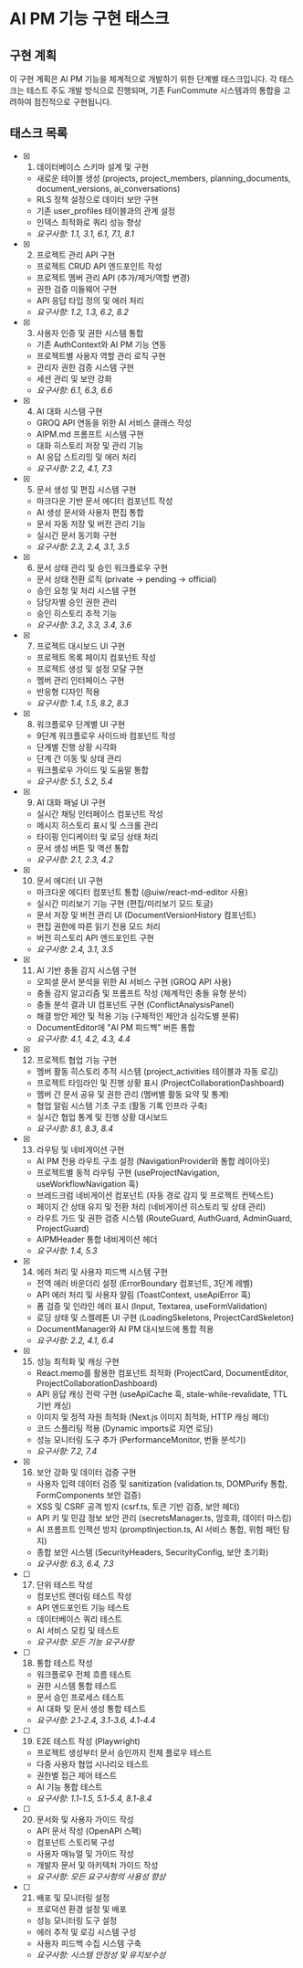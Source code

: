 # AI PM 기능 구현 태스크

## 구현 계획

이 구현 계획은 AI PM 기능을 체계적으로 개발하기 위한 단계별 태스크입니다. 각 태스크는 테스트 주도 개발 방식으로 진행되며, 기존 FunCommute 시스템과의 통합을 고려하여 점진적으로 구현됩니다.

## 태스크 목록

- [x] 1. 데이터베이스 스키마 설계 및 구현
  - 새로운 테이블 생성 (projects, project_members, planning_documents, document_versions, ai_conversations)
  - RLS 정책 설정으로 데이터 보안 구현
  - 기존 user_profiles 테이블과의 관계 설정
  - 인덱스 최적화로 쿼리 성능 향상
  - _요구사항: 1.1, 3.1, 6.1, 7.1, 8.1_

- [x] 2. 프로젝트 관리 API 구현
  - 프로젝트 CRUD API 엔드포인트 작성
  - 프로젝트 멤버 관리 API (추가/제거/역할 변경)
  - 권한 검증 미들웨어 구현
  - API 응답 타입 정의 및 에러 처리
  - _요구사항: 1.2, 1.3, 6.2, 8.2_

- [x] 3. 사용자 인증 및 권한 시스템 통합
  - 기존 AuthContext와 AI PM 기능 연동
  - 프로젝트별 사용자 역할 관리 로직 구현
  - 관리자 권한 검증 시스템 구현
  - 세션 관리 및 보안 강화
  - _요구사항: 6.1, 6.3, 6.6_

- [x] 4. AI 대화 시스템 구현
  - GROQ API 연동을 위한 AI 서비스 클래스 작성
  - AIPM.md 프롬프트 시스템 구현
  - 대화 히스토리 저장 및 관리 기능
  - AI 응답 스트리밍 및 에러 처리
  - _요구사항: 2.2, 4.1, 7.3_

- [x] 5. 문서 생성 및 편집 시스템 구현
  - 마크다운 기반 문서 에디터 컴포넌트 작성
  - AI 생성 문서와 사용자 편집 통합
  - 문서 자동 저장 및 버전 관리 기능
  - 실시간 문서 동기화 구현
  - _요구사항: 2.3, 2.4, 3.1, 3.5_

- [x] 6. 문서 상태 관리 및 승인 워크플로우 구현
  - 문서 상태 전환 로직 (private → pending → official)
  - 승인 요청 및 처리 시스템 구현
  - 담당자별 승인 권한 관리
  - 승인 히스토리 추적 기능
  - _요구사항: 3.2, 3.3, 3.4, 3.6_

- [x] 7. 프로젝트 대시보드 UI 구현
  - 프로젝트 목록 페이지 컴포넌트 작성
  - 프로젝트 생성 및 설정 모달 구현
  - 멤버 관리 인터페이스 구현
  - 반응형 디자인 적용
  - _요구사항: 1.4, 1.5, 8.2, 8.3_

- [x] 8. 워크플로우 단계별 UI 구현
  - 9단계 워크플로우 사이드바 컴포넌트 작성
  - 단계별 진행 상황 시각화
  - 단계 간 이동 및 상태 관리
  - 워크플로우 가이드 및 도움말 통합
  - _요구사항: 5.1, 5.2, 5.4_

- [x] 9. AI 대화 패널 UI 구현
  - 실시간 채팅 인터페이스 컴포넌트 작성
  - 메시지 히스토리 표시 및 스크롤 관리
  - 타이핑 인디케이터 및 로딩 상태 처리
  - 문서 생성 버튼 및 액션 통합
  - _요구사항: 2.1, 2.3, 4.2_

- [x] 10. 문서 에디터 UI 구현
  - 마크다운 에디터 컴포넌트 통합 (@uiw/react-md-editor 사용)
  - 실시간 미리보기 기능 구현 (편집/미리보기 모드 토글)
  - 문서 저장 및 버전 관리 UI (DocumentVersionHistory 컴포넌트)
  - 편집 권한에 따른 읽기 전용 모드 처리
  - 버전 히스토리 API 엔드포인트 구현
  - _요구사항: 2.4, 3.1, 3.5_

- [x] 11. AI 기반 충돌 감지 시스템 구현
  - 오피셜 문서 분석을 위한 AI 서비스 구현 (GROQ API 사용)
  - 충돌 감지 알고리즘 및 프롬프트 작성 (체계적인 충돌 유형 분석)
  - 충돌 분석 결과 UI 컴포넌트 구현 (ConflictAnalysisPanel)
  - 해결 방안 제안 및 적용 기능 (구체적인 제안과 심각도별 분류)
  - DocumentEditor에 "AI PM 피드백" 버튼 통합
  - _요구사항: 4.1, 4.2, 4.3, 4.4_

- [x] 12. 프로젝트 협업 기능 구현
  - 멤버 활동 히스토리 추적 시스템 (project_activities 테이블과 자동 로깅)
  - 프로젝트 타임라인 및 진행 상황 표시 (ProjectCollaborationDashboard)
  - 멤버 간 문서 공유 및 권한 관리 (멤버별 활동 요약 및 통계)
  - 협업 알림 시스템 기초 구조 (활동 기록 인프라 구축)
  - 실시간 협업 통계 및 진행 상황 대시보드
  - _요구사항: 8.1, 8.3, 8.4_

- [x] 13. 라우팅 및 네비게이션 구현
  - AI PM 전용 라우트 구조 설정 (NavigationProvider와 통합 레이아웃)
  - 프로젝트별 동적 라우팅 구현 (useProjectNavigation, useWorkflowNavigation 훅)
  - 브레드크럼 네비게이션 컴포넌트 (자동 경로 감지 및 프로젝트 컨텍스트)
  - 페이지 간 상태 유지 및 전환 처리 (네비게이션 히스토리 및 상태 관리)
  - 라우트 가드 및 권한 검증 시스템 (RouteGuard, AuthGuard, AdminGuard, ProjectGuard)
  - AIPMHeader 통합 네비게이션 헤더
  - _요구사항: 1.4, 5.3_

- [x] 14. 에러 처리 및 사용자 피드백 시스템 구현
  - 전역 에러 바운더리 설정 (ErrorBoundary 컴포넌트, 3단계 레벨)
  - API 에러 처리 및 사용자 알림 (ToastContext, useApiError 훅)
  - 폼 검증 및 인라인 에러 표시 (Input, Textarea, useFormValidation)
  - 로딩 상태 및 스켈레톤 UI 구현 (LoadingSkeletons, ProjectCardSkeleton)
  - DocumentManager와 AI PM 대시보드에 통합 적용
  - _요구사항: 2.2, 4.1, 6.4_

- [x] 15. 성능 최적화 및 캐싱 구현
  - React.memo를 활용한 컴포넌트 최적화 (ProjectCard, DocumentEditor, ProjectCollaborationDashboard)
  - API 응답 캐싱 전략 구현 (useApiCache 훅, stale-while-revalidate, TTL 기반 캐싱)
  - 이미지 및 정적 자원 최적화 (Next.js 이미지 최적화, HTTP 캐싱 헤더)
  - 코드 스플리팅 적용 (Dynamic imports로 지연 로딩)
  - 성능 모니터링 도구 추가 (PerformanceMonitor, 번들 분석기)
  - _요구사항: 7.2, 7.4_

- [x] 16. 보안 강화 및 데이터 검증 구현
  - 사용자 입력 데이터 검증 및 sanitization (validation.ts, DOMPurify 통합, FormComponents 보안 검증)
  - XSS 및 CSRF 공격 방지 (csrf.ts, 토큰 기반 검증, 보안 헤더)
  - API 키 및 민감 정보 보안 관리 (secretsManager.ts, 암호화, 데이터 마스킹)
  - AI 프롬프트 인젝션 방지 (promptInjection.ts, AI 서비스 통합, 위험 패턴 탐지)
  - 종합 보안 시스템 (SecurityHeaders, SecurityConfig, 보안 초기화)
  - _요구사항: 6.3, 6.4, 7.3_

- [ ] 17. 단위 테스트 작성
  - 컴포넌트 렌더링 테스트 작성
  - API 엔드포인트 기능 테스트
  - 데이터베이스 쿼리 테스트
  - AI 서비스 모킹 및 테스트
  - _요구사항: 모든 기능 요구사항_

- [ ] 18. 통합 테스트 작성
  - 워크플로우 전체 흐름 테스트
  - 권한 시스템 통합 테스트
  - 문서 승인 프로세스 테스트
  - AI 대화 및 문서 생성 통합 테스트
  - _요구사항: 2.1-2.4, 3.1-3.6, 4.1-4.4_

- [ ] 19. E2E 테스트 작성 (Playwright)
  - 프로젝트 생성부터 문서 승인까지 전체 플로우 테스트
  - 다중 사용자 협업 시나리오 테스트
  - 권한별 접근 제어 테스트
  - AI 기능 통합 테스트
  - _요구사항: 1.1-1.5, 5.1-5.4, 8.1-8.4_

- [ ] 20. 문서화 및 사용자 가이드 작성
  - API 문서 작성 (OpenAPI 스펙)
  - 컴포넌트 스토리북 구성
  - 사용자 매뉴얼 및 가이드 작성
  - 개발자 문서 및 아키텍처 가이드 작성
  - _요구사항: 모든 요구사항의 사용성 향상_

- [ ] 21. 배포 및 모니터링 설정
  - 프로덕션 환경 설정 및 배포
  - 성능 모니터링 도구 설정
  - 에러 추적 및 로깅 시스템 구성
  - 사용자 피드백 수집 시스템 구축
  - _요구사항: 시스템 안정성 및 유지보수성_